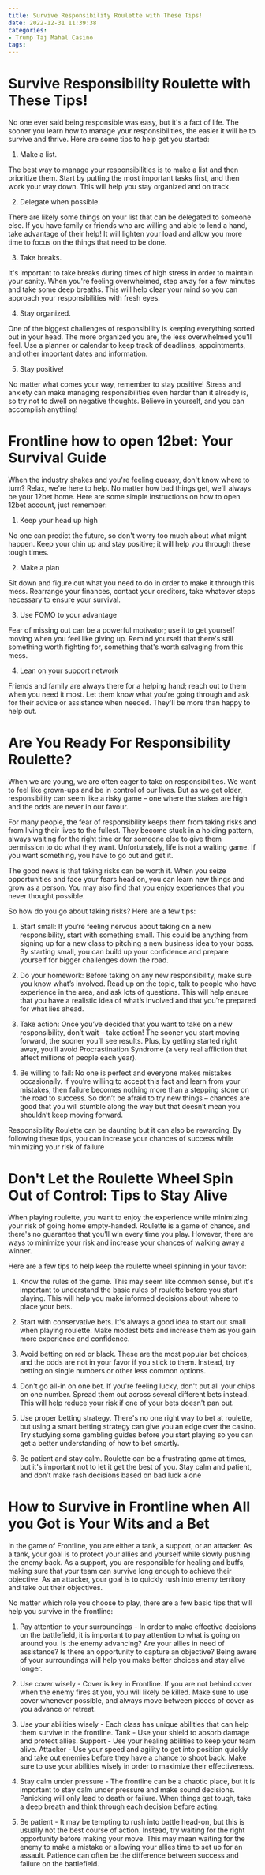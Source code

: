 ```yaml
---
title: Survive Responsibility Roulette with These Tips!
date: 2022-12-31 11:39:38
categories:
- Trump Taj Mahal Casino
tags:
---
```



#  Survive Responsibility Roulette with These Tips!

No one ever said being responsible was easy, but it's a fact of life. The sooner you learn how to manage your responsibilities, the easier it will be to survive and thrive. Here are some tips to help get you started:

1. Make a list.

The best way to manage your responsibilities is to make a list and then prioritize them. Start by putting the most important tasks first, and then work your way down. This will help you stay organized and on track.

2. Delegate when possible.

There are likely some things on your list that can be delegated to someone else. If you have family or friends who are willing and able to lend a hand, take advantage of their help! It will lighten your load and allow you more time to focus on the things that need to be done.

3. Take breaks.

It's important to take breaks during times of high stress in order to maintain your sanity. When you're feeling overwhelmed, step away for a few minutes and take some deep breaths. This will help clear your mind so you can approach your responsibilities with fresh eyes.

4. Stay organized.

One of the biggest challenges of responsibility is keeping everything sorted out in your head. The more organized you are, the less overwhelmed you'll feel. Use a planner or calendar to keep track of deadlines, appointments, and other important dates and information.

5. Stay positive!

No matter what comes your way, remember to stay positive! Stress and anxiety can make managing responsibilities even harder than it already is, so try not to dwell on negative thoughts. Believe in yourself, and you can accomplish anything!

#  Frontline how to open 12bet: Your Survival Guide

When the industry shakes and you're feeling queasy, don't know where to turn? Relax, we're here to help. No matter how bad things get, we'll always be your 12bet home. Here are some simple instructions on how to open 12bet account, just remember:

1. Keep your head up high

No one can predict the future, so don't worry too much about what might happen. Keep your chin up and stay positive; it will help you through these tough times.

2. Make a plan

Sit down and figure out what you need to do in order to make it through this mess. Rearrange your finances, contact your creditors, take whatever steps necessary to ensure your survival.

3. Use FOMO to your advantage

Fear of missing out can be a powerful motivator; use it to get yourself moving when you feel like giving up. Remind yourself that there's still something worth fighting for, something that's worth salvaging from this mess.

4. Lean on your support network

Friends and family are always there for a helping hand; reach out to them when you need it most. Let them know what you're going through and ask for their advice or assistance when needed. They'll be more than happy to help out.

#  Are You Ready For Responsibility Roulette?

When we are young, we are often eager to take on responsibilities. We want to feel like grown-ups and be in control of our lives. But as we get older, responsibility can seem like a risky game – one where the stakes are high and the odds are never in our favour.

For many people, the fear of responsibility keeps them from taking risks and from living their lives to the fullest. They become stuck in a holding pattern, always waiting for the right time or for someone else to give them permission to do what they want. Unfortunately, life is not a waiting game. If you want something, you have to go out and get it.

The good news is that taking risks can be worth it. When you seize opportunities and face your fears head on, you can learn new things and grow as a person. You may also find that you enjoy experiences that you never thought possible.

So how do you go about taking risks? Here are a few tips:

1. Start small: If you’re feeling nervous about taking on a new responsibility, start with something small. This could be anything from signing up for a new class to pitching a new business idea to your boss. By starting small, you can build up your confidence and prepare yourself for bigger challenges down the road.

2. Do your homework: Before taking on any new responsibility, make sure you know what’s involved. Read up on the topic, talk to people who have experience in the area, and ask lots of questions. This will help ensure that you have a realistic idea of what’s involved and that you’re prepared for what lies ahead.

3. Take action: Once you’ve decided that you want to take on a new responsibility, don’t wait – take action! The sooner you start moving forward, the sooner you’ll see results. Plus, by getting started right away, you’ll avoid Procrastination Syndrome (a very real affliction that affect millions of people each year).

4. Be willing to fail: No one is perfect and everyone makes mistakes occasionally. If you’re willing to accept this fact and learn from your mistakes, then failure becomes nothing more than a stepping stone on the road to success. So don’t be afraid to try new things – chances are good that you will stumble along the way but that doesn’t mean you shouldn’t keep moving forward.

 Responsibility Roulette can be daunting but it can also be rewarding. By following these tips, you can increase your chances of success while minimizing your risk of failure

#  Don't Let the Roulette Wheel Spin Out of Control: Tips to Stay Alive

When playing roulette, you want to enjoy the experience while minimizing your risk of going home empty-handed. Roulette is a game of chance, and there's no guarantee that you'll win every time you play. However, there are ways to minimize your risk and increase your chances of walking away a winner.

Here are a few tips to help keep the roulette wheel spinning in your favor:

1. Know the rules of the game. This may seem like common sense, but it's important to understand the basic rules of roulette before you start playing. This will help you make informed decisions about where to place your bets.

2. Start with conservative bets. It's always a good idea to start out small when playing roulette. Make modest bets and increase them as you gain more experience and confidence.

3. Avoid betting on red or black. These are the most popular bet choices, and the odds are not in your favor if you stick to them. Instead, try betting on single numbers or other less common options.

4. Don't go all-in on one bet. If you're feeling lucky, don't put all your chips on one number. Spread them out across several different bets instead. This will help reduce your risk if one of your bets doesn't pan out.

5. Use proper betting strategy. There's no one right way to bet at roulette, but using a smart betting strategy can give you an edge over the casino. Try studying some gambling guides before you start playing so you can get a better understanding of how to bet smartly.

6. Be patient and stay calm. Roulette can be a frustrating game at times, but it's important not to let it get the best of you. Stay calm and patient, and don't make rash decisions based on bad luck alone

#  How to Survive in Frontline when All you Got is Your Wits and a Bet

In the game of Frontline, you are either a tank, a support, or an attacker. As a tank, your goal is to protect your allies and yourself while slowly pushing the enemy back. As a support, you are responsible for healing and buffs, making sure that your team can survive long enough to achieve their objective. As an attacker, your goal is to quickly rush into enemy territory and take out their objectives.

No matter which role you choose to play, there are a few basic tips that will help you survive in the frontline:

1. Pay attention to your surroundings - In order to make effective decisions on the battlefield, it is important to pay attention to what is going on around you. Is the enemy advancing? Are your allies in need of assistance? Is there an opportunity to capture an objective? Being aware of your surroundings will help you make better choices and stay alive longer.

2. Use cover wisely - Cover is key in Frontline. If you are not behind cover when the enemy fires at you, you will likely be killed. Make sure to use cover whenever possible, and always move between pieces of cover as you advance or retreat.

3. Use your abilities wisely - Each class has unique abilities that can help them survive in the frontline. Tank - Use your shield to absorb damage and protect allies. Support - Use your healing abilities to keep your team alive. Attacker - Use your speed and agility to get into position quickly and take out enemies before they have a chance to shoot back. Make sure to use your abilities wisely in order to maximize their effectiveness.

4. Stay calm under pressure - The frontline can be a chaotic place, but it is important to stay calm under pressure and make sound decisions. Panicking will only lead to death or failure. When things get tough, take a deep breath and think through each decision before acting.

5. Be patient - It may be tempting to rush into battle head-on, but this is usually not the best course of action. Instead, try waiting for the right opportunity before making your move. This may mean waiting for the enemy to make a mistake or allowing your allies time to set up for an assault. Patience can often be the difference between success and failure on the battlefield.